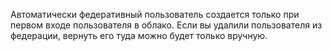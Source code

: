 Автоматически федеративный пользователь создается только при первом входе пользователя в облако. Если вы удалили пользователя из федерации, вернуть его туда можно будет только вручную.
